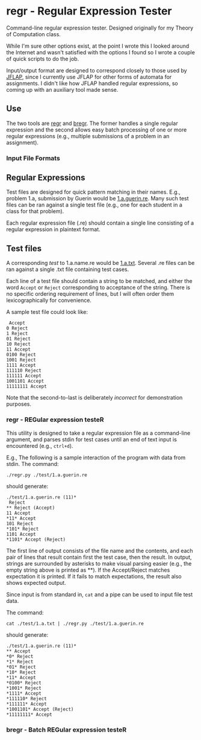 # regr - Regular Expression Tester

Command-line regular expression tester. Designed originally for my Theory of Computation class.

While I'm sure other options exist, at the point I wrote this I looked around the Internet and wasn't satisfied with the options I found so I wrote a couple of quick scripts to do the job.

Input/output format are designed to correspond closely to those used by [JFLAP](https://www.jflap.org/), since I currently use JFLAP for other forms of automata for assignments. I didn't like how JFLAP handled regular expressions, so coming up with an auxiliary tool made sense.

## Use

The two tools are [regr](./regr.py) and [bregr](./bregr.sh). The former handles a single regular expression and the second allows easy batch processing of one or more regular expressions (e.g., multiple submissions of a problem in an assignment).

### Input File Formats

## Regular Expressions
Test files are designed for quick pattern matching in their names. E.g., problem 1.a, submission by Guerin would be [1.a.guerin.re](./test/1.a.guerin.re). Many such test files can be ran against a single test file (e.g., one for each student in a class for that problem).

Each regular expression file (.re) should contain a single line consisting of a regular expression in plaintext format.

## Test files
A corresponding *test* to 1.a.name.re would be [1.a.txt](./test/1.a.txt). Several .re files can be ran against a single .txt file containing test cases.

Each line of a test file should contain a string to be matched, and either the word `Accept` or `Reject` corresponding to acceptance of the string. There is no specific ordering requirement of lines, but I will often order them lexicographically for convenience.

A sample test file could look like:
```
 Accept
0 Reject
1 Reject
01 Reject
10 Reject
11 Accept
0100 Reject
1001 Reject
1111 Accept
111110 Reject
111111 Accept
1001101 Accept
11111111 Accept
```

Note that the second-to-last is deliberately *incorrect* for demonstration purposes.

### regr - REGular expression testeR

This utility is designed to take a regular expression file as a command-line argument, and parses stdin for test cases until an end of text input is encountered (e.g., `ctrl+d`).

E.g., The following is a sample interaction of the program with data from stdin. The command:
```
./regr.py ./test/1.a.guerin.re
```

should generate:

```
./test/1.a.guerin.re (11)*
 Reject
** Reject (Accept)
11 Accept
*11* Accept 
101 Reject
*101* Reject 
1101 Accept
*1101* Accept (Reject)
```

The first line of output consists of the file name and the contents, and each pair of lines that result contain first the test case, then the result. In output, strings are surrounded by asterisks to make visual parsing easier (e.g., the empty string above is printed as \*\*). If the Accept/Reject matches expectation it is printed. If it fails to match expectations, the result also shows expected output.

Since input is from standard in, `cat` and a pipe can be used to input file test data.

The command:
```
cat ./test/1.a.txt | ./regr.py ./test/1.a.guerin.re
```

should generate:

```
./test/1.a.guerin.re (11)*
** Accept 
*0* Reject 
*1* Reject 
*01* Reject 
*10* Reject 
*11* Accept 
*0100* Reject 
*1001* Reject 
*1111* Accept 
*111110* Reject 
*111111* Accept 
*1001101* Accept (Reject)
*11111111* Accept 
```

### bregr - Batch REGular expression testeR


